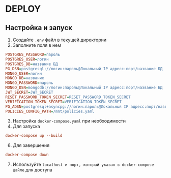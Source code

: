 # DEPLOY
## Настройка и запуск
1. Создайте `.env` файл в текущей директории
2. Заполните поля в нем
```ini
POSTGRES_PASSWORD=пароль
POSTGRES_USER=логин
POSTGRES_DB=название БД
PG_DSN=postgresql://логин:пароль@Локальный IP адресс:порт/название БД
MONGO_USER=логин
MONGO_DB=название
MONGO_PASSWORD=пароль
MONGO_DSN=mongodb://логин:пароль@Локальный IP адресс:порт/название БД
JWT_SECRET=JWT_SECRET
RESET_PASSWORD_TOKEN_SECRET=RESET_PASSWORD_TOKEN_SECRET
VERIFICATION_TOKEN_SECRET=VERIFICATION_TOKEN_SECRET
PG_ADSN=postgresql+asyncpg://логин:пароль@Локальный IP адресс:порт/название БД
POLICIES_CONFIG_PATH=/mnt/policies.yaml

```
3. Настройка `docker-compose.yaml` при необходимости
4. Для запуска
```ini
docker-compose up --build
```
6. Для завершения
```ini
docker-compose down
```
7. Используйте `localhost и порт, который указан в docker-compose файле` для доступа

